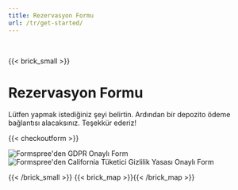 ```yaml
---
title: Rezervasyon Formu
url: /tr/get-started/
---
```

‎ 

{{< brick_small >}}


# Rezervasyon Formu

Lütfen yapmak istediğiniz şeyi belirtin. Ardından bir depozito ödeme bağlantısı alacaksınız. Teşekkür ederiz!

{{< checkoutform >}}

![Formspree'den GDPR Onaylı Form](/uploads/secure/gdpr.svg)
![Formspree'den California Tüketici Gizlilik Yasası Onaylı Form](/uploads/secure/ccpa.svg)

{{< /brick_small >}}
{{< brick_map >}}{{< /brick_map >}}
